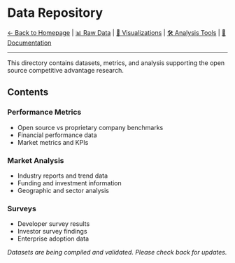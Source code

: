 # Data Repository

[← Back to Homepage](/) | [📊 Raw Data](.) | [🎨 Visualizations](../visuals/) | [🛠️ Analysis Tools](../tools/) | [📑 Documentation](../docs/)

---

This directory contains datasets, metrics, and analysis supporting the open source competitive advantage research.

## Contents

### Performance Metrics
- Open source vs proprietary company benchmarks
- Financial performance data
- Market metrics and KPIs

### Market Analysis
- Industry reports and trend data
- Funding and investment information
- Geographic and sector analysis

### Surveys
- Developer survey results
- Investor survey findings
- Enterprise adoption data

*Datasets are being compiled and validated. Please check back for updates.*